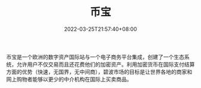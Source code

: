 ﻿---
weight: 
title: "币宝"
description: "币宝是一个欧洲的数字资产国际站与一个电子商务平台集成，创建了一个生态系统，允许用户不仅交易而且还花费他们的加密资产"
date: 2022-03-25T21:57:40+08:00
lastmod: 2022-03-25T16:45:40+08:00
draft: false
authors: ["Metabd"]
featuredImage: "bibao.webp"
link: ""
tags: ["交易所","币宝"]
categories: ["navigation"]
navigation: ["交易所"]
lightgallery: true
toc: true
pinned: false
recommend: false
recommend1: false
---
币宝是一个欧洲的数字资产国际站与一个电子商务平台集成，创建了一个生态系统，允许用户不仅交易而且还花费他们的加密资产。利用加密货币在国际支付结算方面的优势（快速，无国界，无中间商），碧波市场的目标是让世界各地的商家和网上购物者能够以更少的中介机构在国际上买卖商品。
